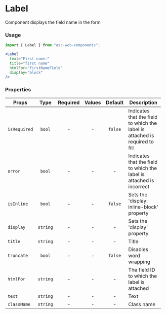 # Label

Component displays the field name in the form

### Usage

```js
import { Label } from "asc-web-components";
```

```jsx
<Label
  text="First name:"
  title="first name"
  htmlFor="firstNameField"
  display="block"
/>
```

### Properties

| Props        |   Type   | Required | Values | Default | Description                                                                 |
| ------------ | :------: | :------: | :----: | :-----: | --------------------------------------------------------------------------- |
| `isRequired` |  `bool`  |    -     |   -    | `false` | Indicates that the field to which the label is attached is required to fill |
| `error`      |  `bool`  |    -     |   -    |    -    | Indicates that the field to which the label is attached is incorrect        |
| `isInline`   |  `bool`  |    -     |   -    | `false` | Sets the 'display: inline-block' property                                   |
| `display`    | `string` |    -     |   -    |    -    | Sets the 'display' property                                                 |
| `title`      | `string` |    -     |   -    |    -    | Title                                                                       |
| `truncate`   |  `bool`  |    -     |   -    | `false` | Disables word wrapping                                                      |
| `htmlFor`    | `string` |    -     |   -    |    -    | The field ID to which the label is attached                                 |
| `text`       | `string` |    -     |   -    |    -    | Text                                                                        |
| `className`  | `string` |    -     |   -    |    -    | Class name                                                                  |
